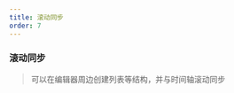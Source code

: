 ```yaml
---
title: 滚动同步
order: 7
---
```


### 滚动同步

> 可以在编辑器周边创建列表等结构，并与时间轴滚动同步

<code src="./index.tsx"></code>